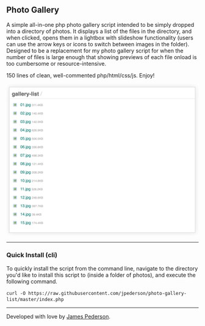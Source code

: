 ## Photo Gallery
A simple all-in-one php photo gallery script intended to be simply dropped into a directory of photos. It displays a list of the files in the directory, and when clicked, opens them in a lightbox with slideshow functionality (users can use the arrow keys or icons to switch between images in the folder). Designed to be a replacement for my photo gallery script for when the number of files is large enough that showing previews of each file onload is too cumbersome or resource-intensive.

150 lines of clean, well-commented php/html/css/js. Enjoy!

![Preview](preview.gif)

*****

### Quick Install (cli)
To quickly install the script from the command line, navigate to the directory you'd like to install this script to (inside a folder of photos), and execute the following command.

```
curl -O https://raw.githubusercontent.com/jpederson/photo-gallery-list/master/index.php
```

*****

Developed with love by [James Pederson](https://jpederson.com).